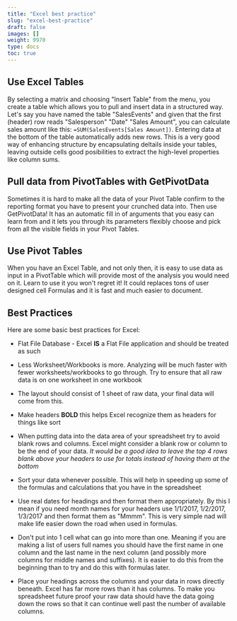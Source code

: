 ```yaml
---
title: "Excel best practice"
slug: "excel-best-practice"
draft: false
images: []
weight: 9970
type: docs
toc: true
---
```


## Use Excel Tables
By selecting a matrix and choosing "Insert Table" from the menu, you create a table which allows you to pull and insert data in a structured way. Let's say you have named the table "SalesEvents" and given that the first (header) row reads "Salesperson" "Date" "Sales Amount", you can calculate sales amount like this: `=SUM(SalesEvents[Sales Amount])`. Entering data at the bottom of the table automatically adds new rows. This is a very good way of enhancing structure by encapsulating deltails inside your tables, leaving outside cells good posibilities to extract the high-level properties like column sums. 

## Pull data from PivotTables with GetPivotData
Sometimes it is hard to make all the data of your Pivot Table confirm to the reporting format you have to present your crunched data into. Then use GetPivotData! It has an automatic fill in of arguments that you easy can learn from and it lets you through its parameters flexibly choose and pick from all the visible fields in your Pivot Tables.


## Use Pivot Tables
When you have an Excel Table, and not only then, it is easy to use data as input in a PivotTable which will provide most of the analysis you would need on it. Learn to use it you won't regret it! It could replaces tons of user designed cell Formulas and it is fast and much easier to document.


## Best Practices
Here are some basic best practices for Excel:

- Flat File Database - Excel **IS** a Flat File application and should be treated as such

- Less Worksheet/Workbooks is more. Analyzing will be much faster with fewer worksheets/workbooks to go through. Try to ensure that all raw data is on one worksheet in one workbook
- The layout should consist of 1 sheet of raw data, your final data will come from this.
- Make headers **BOLD** this helps Excel recognize them as headers for things like sort
- When putting data into the data area of your spreadsheet try to avoid blank rows and columns. Excel might consider a blank row or column to be the end of your data. *It would be a good idea to leave the top 4 rows blank above your headers to use for totals instead of having them at the bottom*
- Sort your data whenever possible. This will  help in speeding up some of the formulas and calculations that you have in the spreadsheet
- Use real dates for headings and then format them appropriately. By this I mean if you need month names for your headers use 1/1/2017, 1/2/2017, 1/3/2017 and then format them as "Mmmm". This is very simple nad will make life easier down the road when used in formulas.
- Don't put into 1 cell what can go into more than one. Meaning if you are making a list of users full names you should have the first name in one column and the last name in the next column (and possibly more columns for middle names and suffixes). It is easier to do this from the beginning than to try and do this with formulas later.
- Place your headings across the columns and your data in rows directly beneath. Excel has far more rows than it has columns. To make you spreadsheet future proof your raw data should have the data going down the rows so that it can continue well past the number of available columns.

